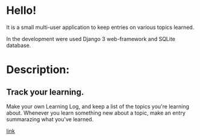 # Hello!

It is a small multi-user application to keep entries on various topics learned.

In the development were used Django 3 web-framework and SQLite database.

# Description:
## Track your learning.

Make your own Learning Log, and keep a list of the topics you're learning about. Whenever you learn something new about a topic, make an entry summarazing what you've learned.

[link]()